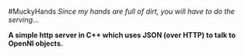 #MuckyHands
_Since my hands are full of dirt, you will have to do the serving..._

**A simple http server in C++ which uses JSON (over HTTP) to talk to OpenNI objects.**
